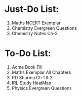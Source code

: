 # Just-Do List:
1. Maths NCERT Exemplar 
1. Chemistry Evergreen Questions
1. Chemistry Notes Ch-2



# To-Do List:
1. Acme Book Fill
1. Maths Exemplar All Chapters
1. RD Sharma Ch 1 & 2
1. IRL Study HeatMap
1. Physics Evergreen Questions





